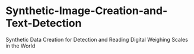 # Synthetic-Image-Creation-and-Text-Detection
Synthetic Data Creation for Detection and Reading Digital Weighing Scales in the World
